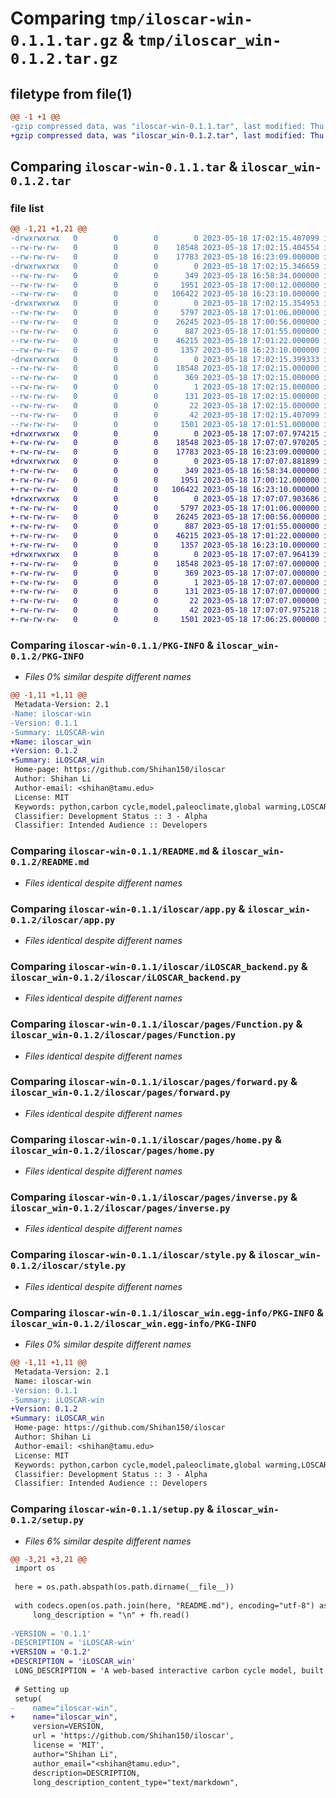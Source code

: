 # Comparing `tmp/iloscar-win-0.1.1.tar.gz` & `tmp/iloscar_win-0.1.2.tar.gz`

## filetype from file(1)

```diff
@@ -1 +1 @@
-gzip compressed data, was "iloscar-win-0.1.1.tar", last modified: Thu May 18 17:02:15 2023, max compression
+gzip compressed data, was "iloscar_win-0.1.2.tar", last modified: Thu May 18 17:07:07 2023, max compression
```

## Comparing `iloscar-win-0.1.1.tar` & `iloscar_win-0.1.2.tar`

### file list

```diff
@@ -1,21 +1,21 @@
-drwxrwxrwx   0        0        0        0 2023-05-18 17:02:15.407099 iloscar-win-0.1.1/
--rw-rw-rw-   0        0        0    18548 2023-05-18 17:02:15.404554 iloscar-win-0.1.1/PKG-INFO
--rw-rw-rw-   0        0        0    17783 2023-05-18 16:23:09.000000 iloscar-win-0.1.1/README.md
-drwxrwxrwx   0        0        0        0 2023-05-18 17:02:15.346659 iloscar-win-0.1.1/iloscar/
--rw-rw-rw-   0        0        0      349 2023-05-18 16:58:34.000000 iloscar-win-0.1.1/iloscar/__init__.py
--rw-rw-rw-   0        0        0     1951 2023-05-18 17:00:12.000000 iloscar-win-0.1.1/iloscar/app.py
--rw-rw-rw-   0        0        0   106422 2023-05-18 16:23:10.000000 iloscar-win-0.1.1/iloscar/iLOSCAR_backend.py
-drwxrwxrwx   0        0        0        0 2023-05-18 17:02:15.354953 iloscar-win-0.1.1/iloscar/pages/
--rw-rw-rw-   0        0        0     5797 2023-05-18 17:01:06.000000 iloscar-win-0.1.1/iloscar/pages/Function.py
--rw-rw-rw-   0        0        0    26245 2023-05-18 17:00:56.000000 iloscar-win-0.1.1/iloscar/pages/forward.py
--rw-rw-rw-   0        0        0      887 2023-05-18 17:01:55.000000 iloscar-win-0.1.1/iloscar/pages/home.py
--rw-rw-rw-   0        0        0    46215 2023-05-18 17:01:22.000000 iloscar-win-0.1.1/iloscar/pages/inverse.py
--rw-rw-rw-   0        0        0     1357 2023-05-18 16:23:10.000000 iloscar-win-0.1.1/iloscar/style.py
-drwxrwxrwx   0        0        0        0 2023-05-18 17:02:15.399333 iloscar-win-0.1.1/iloscar_win.egg-info/
--rw-rw-rw-   0        0        0    18548 2023-05-18 17:02:15.000000 iloscar-win-0.1.1/iloscar_win.egg-info/PKG-INFO
--rw-rw-rw-   0        0        0      369 2023-05-18 17:02:15.000000 iloscar-win-0.1.1/iloscar_win.egg-info/SOURCES.txt
--rw-rw-rw-   0        0        0        1 2023-05-18 17:02:15.000000 iloscar-win-0.1.1/iloscar_win.egg-info/dependency_links.txt
--rw-rw-rw-   0        0        0      131 2023-05-18 17:02:15.000000 iloscar-win-0.1.1/iloscar_win.egg-info/requires.txt
--rw-rw-rw-   0        0        0       22 2023-05-18 17:02:15.000000 iloscar-win-0.1.1/iloscar_win.egg-info/top_level.txt
--rw-rw-rw-   0        0        0       42 2023-05-18 17:02:15.407099 iloscar-win-0.1.1/setup.cfg
--rw-rw-rw-   0        0        0     1501 2023-05-18 17:01:51.000000 iloscar-win-0.1.1/setup.py
+drwxrwxrwx   0        0        0        0 2023-05-18 17:07:07.974215 iloscar_win-0.1.2/
+-rw-rw-rw-   0        0        0    18548 2023-05-18 17:07:07.970205 iloscar_win-0.1.2/PKG-INFO
+-rw-rw-rw-   0        0        0    17783 2023-05-18 16:23:09.000000 iloscar_win-0.1.2/README.md
+drwxrwxrwx   0        0        0        0 2023-05-18 17:07:07.881899 iloscar_win-0.1.2/iloscar/
+-rw-rw-rw-   0        0        0      349 2023-05-18 16:58:34.000000 iloscar_win-0.1.2/iloscar/__init__.py
+-rw-rw-rw-   0        0        0     1951 2023-05-18 17:00:12.000000 iloscar_win-0.1.2/iloscar/app.py
+-rw-rw-rw-   0        0        0   106422 2023-05-18 16:23:10.000000 iloscar_win-0.1.2/iloscar/iLOSCAR_backend.py
+drwxrwxrwx   0        0        0        0 2023-05-18 17:07:07.903686 iloscar_win-0.1.2/iloscar/pages/
+-rw-rw-rw-   0        0        0     5797 2023-05-18 17:01:06.000000 iloscar_win-0.1.2/iloscar/pages/Function.py
+-rw-rw-rw-   0        0        0    26245 2023-05-18 17:00:56.000000 iloscar_win-0.1.2/iloscar/pages/forward.py
+-rw-rw-rw-   0        0        0      887 2023-05-18 17:01:55.000000 iloscar_win-0.1.2/iloscar/pages/home.py
+-rw-rw-rw-   0        0        0    46215 2023-05-18 17:01:22.000000 iloscar_win-0.1.2/iloscar/pages/inverse.py
+-rw-rw-rw-   0        0        0     1357 2023-05-18 16:23:10.000000 iloscar_win-0.1.2/iloscar/style.py
+drwxrwxrwx   0        0        0        0 2023-05-18 17:07:07.964139 iloscar_win-0.1.2/iloscar_win.egg-info/
+-rw-rw-rw-   0        0        0    18548 2023-05-18 17:07:07.000000 iloscar_win-0.1.2/iloscar_win.egg-info/PKG-INFO
+-rw-rw-rw-   0        0        0      369 2023-05-18 17:07:07.000000 iloscar_win-0.1.2/iloscar_win.egg-info/SOURCES.txt
+-rw-rw-rw-   0        0        0        1 2023-05-18 17:07:07.000000 iloscar_win-0.1.2/iloscar_win.egg-info/dependency_links.txt
+-rw-rw-rw-   0        0        0      131 2023-05-18 17:07:07.000000 iloscar_win-0.1.2/iloscar_win.egg-info/requires.txt
+-rw-rw-rw-   0        0        0       22 2023-05-18 17:07:07.000000 iloscar_win-0.1.2/iloscar_win.egg-info/top_level.txt
+-rw-rw-rw-   0        0        0       42 2023-05-18 17:07:07.975218 iloscar_win-0.1.2/setup.cfg
+-rw-rw-rw-   0        0        0     1501 2023-05-18 17:06:25.000000 iloscar_win-0.1.2/setup.py
```

### Comparing `iloscar-win-0.1.1/PKG-INFO` & `iloscar_win-0.1.2/PKG-INFO`

 * *Files 0% similar despite different names*

```diff
@@ -1,11 +1,11 @@
 Metadata-Version: 2.1
-Name: iloscar-win
-Version: 0.1.1
-Summary: iLOSCAR-win
+Name: iloscar_win
+Version: 0.1.2
+Summary: iLOSCAR_win
 Home-page: https://github.com/Shihan150/iloscar
 Author: Shihan Li
 Author-email: <shihan@tamu.edu>
 License: MIT
 Keywords: python,carbon cycle,model,paleoclimate,global warming,LOSCAR
 Classifier: Development Status :: 3 - Alpha
 Classifier: Intended Audience :: Developers
```

### Comparing `iloscar-win-0.1.1/README.md` & `iloscar_win-0.1.2/README.md`

 * *Files identical despite different names*

### Comparing `iloscar-win-0.1.1/iloscar/app.py` & `iloscar_win-0.1.2/iloscar/app.py`

 * *Files identical despite different names*

### Comparing `iloscar-win-0.1.1/iloscar/iLOSCAR_backend.py` & `iloscar_win-0.1.2/iloscar/iLOSCAR_backend.py`

 * *Files identical despite different names*

### Comparing `iloscar-win-0.1.1/iloscar/pages/Function.py` & `iloscar_win-0.1.2/iloscar/pages/Function.py`

 * *Files identical despite different names*

### Comparing `iloscar-win-0.1.1/iloscar/pages/forward.py` & `iloscar_win-0.1.2/iloscar/pages/forward.py`

 * *Files identical despite different names*

### Comparing `iloscar-win-0.1.1/iloscar/pages/home.py` & `iloscar_win-0.1.2/iloscar/pages/home.py`

 * *Files identical despite different names*

### Comparing `iloscar-win-0.1.1/iloscar/pages/inverse.py` & `iloscar_win-0.1.2/iloscar/pages/inverse.py`

 * *Files identical despite different names*

### Comparing `iloscar-win-0.1.1/iloscar/style.py` & `iloscar_win-0.1.2/iloscar/style.py`

 * *Files identical despite different names*

### Comparing `iloscar-win-0.1.1/iloscar_win.egg-info/PKG-INFO` & `iloscar_win-0.1.2/iloscar_win.egg-info/PKG-INFO`

 * *Files 0% similar despite different names*

```diff
@@ -1,11 +1,11 @@
 Metadata-Version: 2.1
 Name: iloscar-win
-Version: 0.1.1
-Summary: iLOSCAR-win
+Version: 0.1.2
+Summary: iLOSCAR_win
 Home-page: https://github.com/Shihan150/iloscar
 Author: Shihan Li
 Author-email: <shihan@tamu.edu>
 License: MIT
 Keywords: python,carbon cycle,model,paleoclimate,global warming,LOSCAR
 Classifier: Development Status :: 3 - Alpha
 Classifier: Intended Audience :: Developers
```

### Comparing `iloscar-win-0.1.1/setup.py` & `iloscar_win-0.1.2/setup.py`

 * *Files 6% similar despite different names*

```diff
@@ -3,21 +3,21 @@
 import os
 
 here = os.path.abspath(os.path.dirname(__file__))
 
 with codecs.open(os.path.join(here, "README.md"), encoding="utf-8") as fh:
     long_description = "\n" + fh.read()
 
-VERSION = '0.1.1'
-DESCRIPTION = 'iLOSCAR-win'
+VERSION = '0.1.2'
+DESCRIPTION = 'iLOSCAR_win'
 LONG_DESCRIPTION = 'A web-based interactive carbon cycle model, built upon the classic LOSCAR model.'
 
 # Setting up
 setup(
-    name="iloscar-win",
+    name="iloscar_win",
     version=VERSION,
     url = 'https://github.com/Shihan150/iloscar',
     license = 'MIT',
     author="Shihan Li",
     author_email="<shihan@tamu.edu>",
     description=DESCRIPTION,
     long_description_content_type="text/markdown",
```

